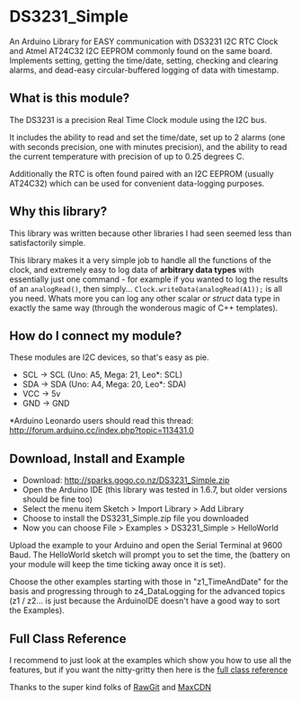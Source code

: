 # DS3231_Simple
An Arduino Library for EASY communication with DS3231 I2C RTC Clock and Atmel AT24C32 I2C EEPROM commonly found on the same board.  Implements setting, getting the time/date, setting, checking and clearing alarms, and dead-easy circular-buffered logging of data with timestamp.

## What is this module?

The DS3231 is a precision Real Time Clock module using the I2C bus.

It includes the ability to read and set the time/date, set up to 2 alarms (one with seconds precision, one with minutes precision), and the ability to read the current temperature with precision of up to 0.25 degrees C.

Additionally the RTC is often found paired with an I2C EEPROM (usually AT24C32) which can be used for convenient data-logging purposes.

## Why this library?

This library was written because other libraries I had seen seemed less than satisfactorily simple.

This library makes it a very simple job to handle all the functions of the clock, and extremely easy to log data of **arbitrary data types** with essentially just one command - for example if you wanted to log the results of an `analogRead()`, then simply... `Clock.writeData(analogRead(A1));` is all you need.  Whats more you can log any other scalar *or struct* data type in exactly the same way (through the wonderous magic of C++ templates).

## How do I connect my module?

These modules are I2C devices, so that's easy as pie.

* SCL     ->     SCL (Uno: A5, Mega: 21, Leo*: SCL)
* SDA     ->     SDA (Uno: A4, Mega: 20, Leo*: SDA)
* VCC     ->     5v
* GND     ->     GND

*Arduino Leonardo users should read this thread:  http://forum.arduino.cc/index.php?topic=113431.0

## Download, Install and Example

* Download: http://sparks.gogo.co.nz/DS3231_Simple.zip
* Open the Arduino IDE (this library was tested in 1.6.7, but older versions should be fine too)
* Select the menu item Sketch > Import Library > Add Library
* Choose to install the DS3231_Simple.zip file you downloaded
* Now you can choose File > Examples > DS3231_Simple > HelloWorld

Upload the example to your Arduino and open the Serial Terminal at 9600 Baud.  The HelloWorld sketch will prompt you to set the time, the (battery on your module will keep the time ticking away once it is set).

Choose the other examples starting with those in "z1_TimeAndDate" for the basis and progressing through to z4_DataLogging for the advanced topics (z1 / z2... is just because the ArduinoIDE doesn't have a good way to sort the Examples).

## Full Class Reference

I recommend to just look at the examples which show you how to use all the features, but if you want the nitty-gritty then here is the [full class reference](https://cdn.rawgit.com/sleemanj/DS3231_Simple/4215dc8/docs/html/index.html)

Thanks to the super kind folks of [RawGit](https://rawgit.com/) and [MaxCDN](http://www.maxcdn.com/)
